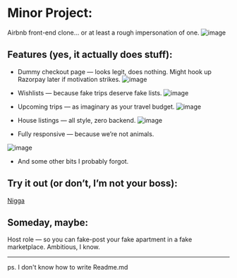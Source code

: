 # Minor Project:  
Airbnb front-end clone... or at least a rough impersonation of one.
![image](https://github.com/user-attachments/assets/5ecd6a91-c346-4df3-93e9-7060e46969a9)



## Features (yes, it actually does stuff):

- Dummy checkout page — looks legit, does nothing. Might hook up Razorpay later if motivation strikes.
  ![image](https://github.com/user-attachments/assets/7c3a0be8-e408-4a87-a37e-8fc46b21ded3)

- Wishlists — because fake trips deserve fake lists.
![image](https://github.com/user-attachments/assets/68b6fa24-9dae-4243-8c11-ecb380506537)

- Upcoming trips — as imaginary as your travel budget.
![image](https://github.com/user-attachments/assets/d8c61f32-ee17-4376-b02c-4c800733a8e1)
  
- House listings — all style, zero backend.
  ![image](https://github.com/user-attachments/assets/cd5b264b-395d-42e0-97ec-b22c58216b13)

- Fully responsive — because we’re not animals.

  
![image](https://github.com/user-attachments/assets/cdf5c429-b0a6-49e7-9ac9-2f6faf615501)

  
- And some other bits I probably forgot.

## Try it out (or don’t, I’m not your boss):  
[Nigga](https://nomadnest-eight.vercel.app/)

## Someday, maybe:  
Host role — so you can fake-post your fake apartment in a fake marketplace. Ambitious, I know.

<hr>
ps. I don't know how to write Readme.md
